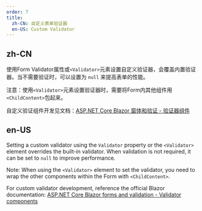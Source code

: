 ```yaml
---
order: 7
title:
  zh-CN: 自定义表单验证器
  en-US: Custom Validator
---
```


## zh-CN

使用Form Validator属性或`<Validator>`元素设置自定义验证器，会覆盖内置验证器。当不需要验证时，可以设置为 `null` 来提高表单的性能。

注意：使用`<Validator>`元素设置验证器时，需要将Form内其他组件用`<ChildContent>`包起来。

自定义验证组件开发见文档：[ASP.NET Core Blazor 窗体和验证 - 验证器组件](https://docs.microsoft.com/zh-cn/aspnet/core/blazor/forms-validation?view=aspnetcore-5.0&WT.mc_id=DT-MVP-5003987#validator-components)

## en-US

Setting a custom validator using the `Validator` property or the `<Validator>` element overrides the built-in validator. When validation is not required, it can be set to `null` to improve performance.

Note: When using the `<Validator>` element to set the validator, you need to wrap the other components within the Form with `<ChildContent>`.

For custom validator development, reference the official Blazor documentation: [ASP.NET Core Blazor forms and validation - Validator components](https://docs.microsoft.com/en-US/aspnet/core/blazor/forms-validation?view=aspnetcore-5.0&WT.mc_id=DT-MVP-5003987#validator-components)
